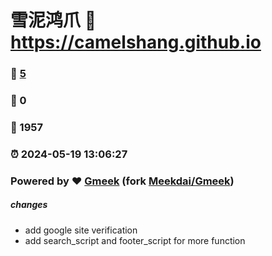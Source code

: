 # 雪泥鸿爪 :link: https://camelshang.github.io 
### :page_facing_up: [5](https://camelshang.github.io/tag.html) 
### :speech_balloon: 0 
### :hibiscus: 1957 
### :alarm_clock: 2024-05-19 13:06:27 
### Powered by :heart: [Gmeek](https://github.com/camelshang/Gmeek) (fork [Meekdai/Gmeek](https://github.com/Meekdai/Gmeek)) 
##### changes 
- add google site verification 
- add search_script and footer_script for more function 
